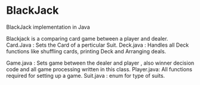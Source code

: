 BlackJack
=========

BlackJack implementation in Java

Blackjack is a comparing card game between a player and dealer. 
Card.Java : Sets the Card of a perticular Suit. 
Deck.java :  Handles all Deck functions like shuffling cards, printing Deck and Arranging deals.

Game.java : Sets game between the dealer and player , also winner decision code and all game processing written in this class.
Player.java: All functions required for setting up a game.
Suit.java : enum for type of suits.


